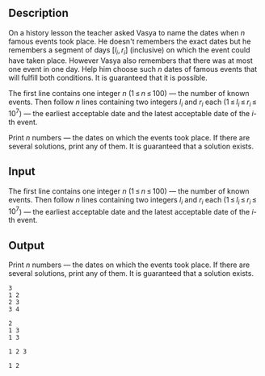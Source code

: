 ## Description

<div><p>On a history lesson the teacher asked Vasya to name the dates when <span class="tex-span"><i>n</i></span> famous events took place. He doesn't remembers the exact dates but he remembers a segment of days <span class="tex-span">[<i>l</i><sub class="lower-index"><i>i</i></sub>, <i>r</i><sub class="lower-index"><i>i</i></sub>]</span> (inclusive) on which the event could have taken place. However Vasya also remembers that there was at most one event in one day. Help him choose such <span class="tex-span"><i>n</i></span> dates of famous events that will fulfill both conditions. It is guaranteed that it is possible.</p></div><div class="input-specification"><p>The first line contains one integer <span class="tex-span"><i>n</i></span> (<span class="tex-span">1 ≤ <i>n</i> ≤ 100</span>) — the number of known events. Then follow <span class="tex-span"><i>n</i></span> lines containing two integers <span class="tex-span"><i>l</i><sub class="lower-index"><i>i</i></sub></span> and <span class="tex-span"><i>r</i><sub class="lower-index"><i>i</i></sub></span> each (<span class="tex-span">1 ≤ <i>l</i><sub class="lower-index"><i>i</i></sub> ≤ <i>r</i><sub class="lower-index"><i>i</i></sub> ≤ 10<sup class="upper-index">7</sup></span>) — the earliest acceptable date and the latest acceptable date of the <span class="tex-span"><i>i</i></span>-th event.</p></div><div class="output-specification"><p>Print <span class="tex-span"><i>n</i></span> numbers — the dates on which the events took place. If there are several solutions, print any of them. It is guaranteed that a solution exists.</p></div>

## Input

<p>The first line contains one integer <span class="tex-span"><i>n</i></span> (<span class="tex-span">1 ≤ <i>n</i> ≤ 100</span>) — the number of known events. Then follow <span class="tex-span"><i>n</i></span> lines containing two integers <span class="tex-span"><i>l</i><sub class="lower-index"><i>i</i></sub></span> and <span class="tex-span"><i>r</i><sub class="lower-index"><i>i</i></sub></span> each (<span class="tex-span">1 ≤ <i>l</i><sub class="lower-index"><i>i</i></sub> ≤ <i>r</i><sub class="lower-index"><i>i</i></sub> ≤ 10<sup class="upper-index">7</sup></span>) — the earliest acceptable date and the latest acceptable date of the <span class="tex-span"><i>i</i></span>-th event.</p>

## Output

<p>Print <span class="tex-span"><i>n</i></span> numbers — the dates on which the events took place. If there are several solutions, print any of them. It is guaranteed that a solution exists.</p>





```input1
3
1 2
2 3
3 4

```




```input2
2
1 3
1 3

```




```output1
1 2 3 

```




```output2
1 2 

```


